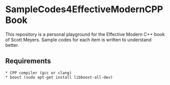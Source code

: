 # SampleCodes4EffectiveModernCPPBook
This repository is a personal playground for the Effective Modern C++ book of Scott Meyers. Sample codes for each item is written to understand better.

## Requirements
    * CPP compiler (gcc or clang)
    * boost (sudo apt-get install libboost-all-dev)